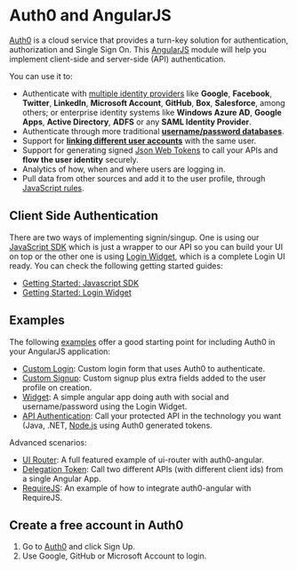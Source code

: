 # Auth0 and AngularJS

[Auth0](https://www.auth0.com) is a cloud service that provides a turn-key solution for authentication, authorization and Single Sign On. This [AngularJS](https://angularjs.org/‎) module will help you implement client-side and server-side (API) authentication.

You can use it to:

* Authenticate with [multiple identity providers](https://docs.auth0.com/identityproviders) like **Google**, **Facebook**, **Twitter**, **LinkedIn**, **Microsoft Account**,  **GitHub**,  **Box**, **Salesforce**, among others; or enterprise identity systems like **Windows Azure AD**, **Google Apps**, **Active Directory**, **ADFS** or any **SAML Identity Provider**.
* Authenticate through more traditional **[username/password databases](https://docs.auth0.com/mysql-connection-tutorial)**.
* Support for **[linking different user accounts](https://docs.auth0.com/link-accounts)** with the same user.
* Support for generating signed [Json Web Tokens](https://docs.auth0.com/jwt) to call your APIs and **flow the user identity** securely.
* Analytics of how, when and where users are logging in.
* Pull data from other sources and add it to the user profile, through [JavaScript rules](https://docs.auth0.com/rules).


## Client Side Authentication

There are two ways of implementing signin/singup. One is using our [JavaScript SDK](https://github.com/auth0/auth0.js) which is just a wrapper to our API so you can build your UI on top or the other one is using [Login Widget](https://docs.auth0.com/login-widget2), which is a complete Login UI ready. You can check the following getting started guides:

 * [Getting Started: Javascript SDK](docs/jssdk.md)
 * [Getting Started: Login Widget](docs/widget.md)


## Examples

The following [examples](examples) offer a good starting point for including Auth0 in your AngularJS application:

 * [Custom Login](examples/custom-login): Custom login form that uses Auth0 to authenticate.
 * [Custom Signup](examples/custom-signup): Custom signup plus extra fields added to the user profile on creation.
 * [Widget](examples/widget): A simple angular app doing auth with social and username/password using the Login Widget.
 * [API Authentication](examples/api-authentication): Call your protected API in the technology you want (Java, .NET, [Node.js](examples/api-authentication/nodejs) using Auth0 generated tokens.

Advanced scenarios:
 * [UI Router](examples/ui-router): A full featured example of ui-router with auth0-angular.
 * [Delegation Token](examples/delegation-token): Call two different APIs (with different client ids) from a single Angular App.
 * [RequireJS](examples/requirejs): An example of how to integrate auth0-angular with RequireJS.


## Create a free account in Auth0

1. Go to [Auth0](https://auth0.com) and click Sign Up.
2. Use Google, GitHub or Microsoft Account to login.
